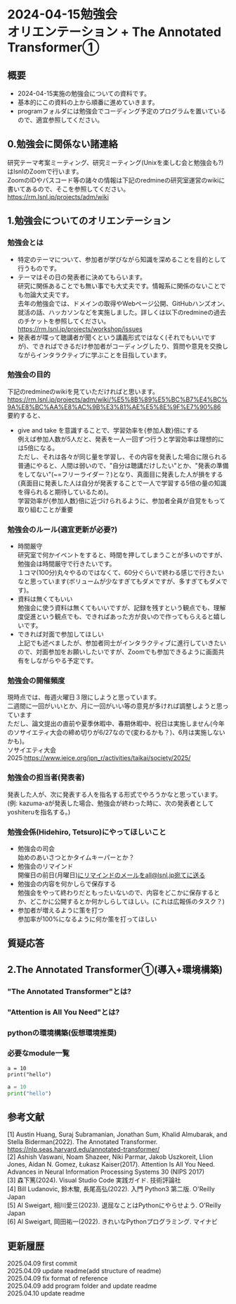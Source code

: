 # 2024-04-15勉強会<br>オリエンテーション + The Annotated Transformer①
## 概要
- 2024-04-15実施の勉強会についての資料です。<br>
- 基本的にこの資料の上から順番に進めていきます。<br>
- programフォルダには勉強会でコーディング予定のプログラムを置いているので、適宜参照してください。<br>

## 0.勉強会に関係ない諸連絡
研究テーマ考案ミーティング、研究ミーティング(Unixを楽しむ会と勉強会も?)はlsnlのZoomで行います。<br>
ZoomのIDやパスコード等の諸々の情報は下記のredmineの研究室運営のwikiに書いてあるので、そこを参照してください。<br>
https://rm.lsnl.jp/projects/adm/wiki

## 1.勉強会についてのオリエンテーション
### 勉強会とは
- 特定のテーマについて、参加者が学びながら知識を深めることを目的として行うものです。<br>
- テーマはその日の発表者に決めてもらいます。<br>
研究に関係あることでも無い事でも大丈夫です。情報系に関係のないことでも勿論大丈夫です。<br>
去年の勉強会では、ドメインの取得やWebページ公開、GitHubハンズオン、就活の話、ハッカソンなどを実施しました。詳しくは以下のredmineの過去のチケットを参照してください。<br>
https://rm.lsnl.jp/projects/workshop/issues<br>
- 発表者が喋って聴講者が聞くという講義形式ではなく(それでもいいですが)、できればできるだけ参加者がコーディングしたり、質問や意見を交換しながらインタラクティブに学ぶことを目指しています。<br>
### 勉強会の目的
下記のredmineのwikiを見ていただければと思います。<br>
https://rm.lsnl.jp/projects/adm/wiki/%E5%8B%89%E5%BC%B7%E4%BC%9A%E8%BC%AA%E8%AC%9B%E3%81%AE%E5%8E%9F%E7%90%86<br>
要約すると、<br>
- give and take を意識することで、学習効率を{参加人数}倍にする<br>
例えば参加人数が5人だと、発表を一人一回ずつ行うと学習効率は理想的には5倍になる。<br>
ただし、それは各々が同じ量を学習し、その内容を発表した場合に限られる<br>
普通にやると、人間は弱いので、"自分は聴講だけしたい"とか、"発表の準備をしてない"(~=フリーライダー？)となり、真面目に発表した人が損をする(真面目に発表した人は自分が発表することで一人で学習する5倍の量の知識を得られると期待しているため)。<br>
学習効率が{参加人数}倍に近づけられるように、参加者全員が自覚をもって取り組むことが重要<br>
### 勉強会のルール(適宜更新が必要?)
- 時間厳守<br>
研究室で何かイベントをすると、時間を押してしまうことが多いのですが、勉強会は時間厳守で行きたいです。<br>
１コマ(100分)丸々やるのではなくて、60分ぐらいで終わる感じで行きたいなと思っています(ボリュームが少なすぎてもダメですが、多すぎてもダメです)。<br>
- 資料は無くてもいい<br>
勉強会に使う資料は無くてもいいですが、記録を残すという観点でも、理解度促進という観点でも、できればあった方が良いので作ってもらえると嬉しいです。<br>
- できれば対面で参加してほしい<br>
上記でも述べましたが、参加者同士がインタラクティブに進行していきたいので、対面参加をお願いしたいですが、Zoomでも参加できるように画面共有をしながらやる予定です。<br>
### 勉強会の開催頻度
現時点では、毎週火曜日３限にしようと思っています。<br>
二週間に一回がいいとか、月に一回がいい等の意見が多ければ調整しようと思っています<br>
ただし、論文提出の直前や夏季休暇中、春期休暇中、祝日は実施しません(今年のソサイエティ大会の締め切りが6/27なので(変わるかも？)、6月は実施しないかも)。<br>
ソサイエティ大会2025:https://www.ieice.org/jpn_r/activities/taikai/society/2025/
### 勉強会の担当者(発表者)
発表した人が、次に発表する人を指名する形式でやろうかなと思っています。(例: kazuma-aが発表した場合、勉強会が終わった時に、次の発表者としてyoshiteruを指名する。)<br>
### 勉強会係(Hidehiro, Tetsuro)にやってほしいこと
- 勉強会の司会<br>
始めのあいさつとかタイムキーパーとか？<br>
- 勉強会のリマインド<br>
開催日の前日(月曜日)にリマインドのメールをall@lsnl.jp宛てに送る<br>
- 勉強会の内容を何かしらで保存する<br>
勉強会をやって終わりだともったいないので、内容をどこかに保存するとか、どこかに公開するとか何かしらしてほしい。(これは広報係のタスク？)<br>
- 参加者が増えるように策を打つ<br>
参加率が100%になるように何か策を打ってほしい<br>

## 質疑応答

## 2.The Annotated Transformer①(導入+環境構築)
### "The Annotated Transformer"とは?
### "Attention is All You Need"とは?
### pythonの環境構築(仮想環境推奨)
### 必要なmodule一覧

```
a = 10
print("hello")
```
```python
a = 10
print("hello")
```

## 参考文献
[1] Austin Huang, Suraj Subramanian, Jonathan Sum, Khalid Almubarak, and Stella Biderman(2022). The Annotated Transformer. https://nlp.seas.harvard.edu/annotated-transformer/<br>
[2] Ashish Vaswani, Noam Shazeer, Niki Parmar, Jakob Uszkoreit, Llion Jones, Aidan N. Gomez, Łukasz Kaiser(2017). Attention Is All You Need. Advances in Neural Information Processing Systems 30 (NIPS 2017)<br>
[3] 森下篤(2024). Visual Studio Code 実践ガイド. 技術評論社<br>
[4] Bill Ludanovic, 鈴木駿, 長尾高弘(2022). 入門 Python3 第二版. O'Reilly Japan<br>
[5] Al Sweigart, 相川愛三(2023). 退屈なことはPythonにやらせよう. O'Reilly Japan<br>
[6] Al Sweigart, 岡田祐一(2022). きれいなPythonプログラミング. マイナビ<br>

## 更新履歴
2025.04.09 first commit<br>
2025.04.09 update readme(add structure of readme)<br>
2025.04.09 fix format of reference<br>
2025.04.09 add program folder and update readme<br>
2025.04.10 update readme<br>